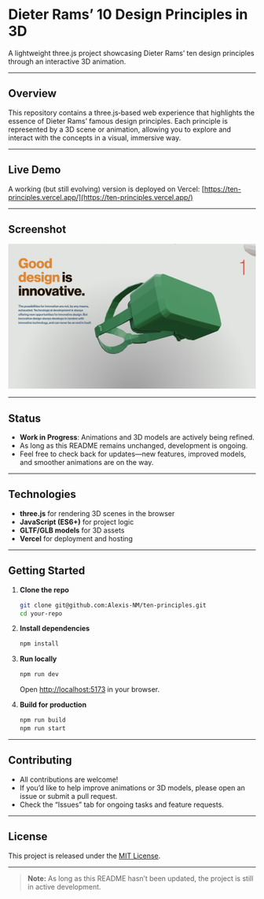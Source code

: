 # Dieter Rams’ 10 Design Principles in 3D

A lightweight three.js project showcasing Dieter Rams’ ten design principles through an interactive 3D animation.

---

## Overview

This repository contains a three.js‐based web experience that highlights the essence of Dieter Rams’ famous design principles. Each principle is represented by a 3D scene or animation, allowing you to explore and interact with the concepts in a visual, immersive way.

---

## Live Demo

A working (but still evolving) version is deployed on Vercel:
[https://ten-principles.vercel.app/](https://ten-principles.vercel.app/)

---

## Screenshot

![Screenshot](public/screenshot.png)

---

## Status

- **Work in Progress**: Animations and 3D models are actively being refined.
- As long as this README remains unchanged, development is ongoing.
- Feel free to check back for updates—new features, improved models, and smoother animations are on the way.

---

## Technologies

- **three.js** for rendering 3D scenes in the browser
- **JavaScript (ES6+)** for project logic
- **GLTF/GLB models** for 3D assets
- **Vercel** for deployment and hosting

---

## Getting Started

1. **Clone the repo**  
   ```bash
   git clone git@github.com:Alexis-NM/ten-principles.git
   cd your-repo
   ```

2. **Install dependencies**  
   ```bash
   npm install
   ```

3. **Run locally**  
   ```bash
   npm run dev
   ```
   Open [http://localhost:5173](http://localhost:5173) in your browser.

4. **Build for production**  
   ```bash
   npm run build
   npm run start
   ```

---

## Contributing

- All contributions are welcome!  
- If you’d like to help improve animations or 3D models, please open an issue or submit a pull request.
- Check the “Issues” tab for ongoing tasks and feature requests.

---

## License

This project is released under the [MIT License](LICENSE).

---

> **Note:** As long as this README hasn’t been updated, the project is still in active development.
